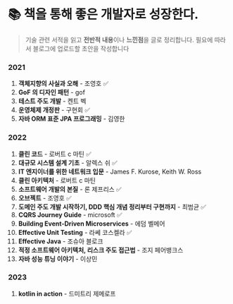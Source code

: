 # 📚 책을 통해 좋은 개발자로 성장한다.

> 기술 관련 서적을 읽고 **전반적 내용**이나 **느낀점**을 글로 정리합니다. 필요에 따라서 블로그에 업로드할 초안을 작성합니다

### 2021

1. **객체지향의 사실과 오해** - 조영호 ✅
2. **GoF 의 디자인 패턴** - gof
3. **테스트 주도 개발** - 켄트 벡
4. **운영체제 개정판** - 구현회 ✅
5. **자바 ORM 표준 JPA 프로그래밍** - 김영한

### 2022

1. **클린 코드** - 로버트 c 마틴 ✅
2. **대규모 시스템 설계 기초** - 알렉스 쉬 ✅
3. **IT 엔지이너를 위한 네트워크 입문** - James F. Kurose, Keith W. Ross
4. **클린 아키텍처** - 로버트 c 마틴
5. **소프트웨어 개발의 본질** - 론 제프리스 ✅
6. **오브젝트** - 조영호 ✅
7. **도메인 주도 개발 시작하기, DDD 핵심 개념 정리부터 구현까지** - 최범균 ✅
8. **CQRS Journey Guide** - microsoft ✅
9. **Building Event-Driven Microservices** - 에덤 벨메어
10. **Effective Unit Testing** - 라쎄 코스켈라 ✅
11. **Effective Java** - 조슈아 블로크
12. **적정 소프트웨어 아키텍처, 리스크 주도 접근법** - 조지 페어뱅크스
13. **자바 성능 튜닝 이야기** - 이상민

### 2023

1. **kotlin in action** - 드미트리 제메로프
